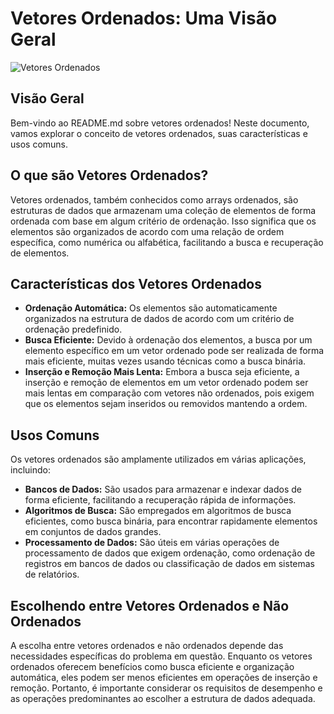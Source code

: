 # Vetores Ordenados: Uma Visão Geral

![Vetores Ordenados](https://example.com/ordered_vectors.png)

## Visão Geral

Bem-vindo ao README.md sobre vetores ordenados! Neste documento, vamos explorar o conceito de vetores ordenados, suas características e usos comuns.

## O que são Vetores Ordenados?

Vetores ordenados, também conhecidos como arrays ordenados, são estruturas de dados que armazenam uma coleção de elementos de forma ordenada com base em algum critério de ordenação. Isso significa que os elementos são organizados de acordo com uma relação de ordem específica, como numérica ou alfabética, facilitando a busca e recuperação de elementos.

## Características dos Vetores Ordenados

- **Ordenação Automática:** Os elementos são automaticamente organizados na estrutura de dados de acordo com um critério de ordenação predefinido.
- **Busca Eficiente:** Devido à ordenação dos elementos, a busca por um elemento específico em um vetor ordenado pode ser realizada de forma mais eficiente, muitas vezes usando técnicas como a busca binária.
- **Inserção e Remoção Mais Lenta:** Embora a busca seja eficiente, a inserção e remoção de elementos em um vetor ordenado podem ser mais lentas em comparação com vetores não ordenados, pois exigem que os elementos sejam inseridos ou removidos mantendo a ordem.

## Usos Comuns

Os vetores ordenados são amplamente utilizados em várias aplicações, incluindo:

- **Bancos de Dados:** São usados para armazenar e indexar dados de forma eficiente, facilitando a recuperação rápida de informações.
- **Algoritmos de Busca:** São empregados em algoritmos de busca eficientes, como busca binária, para encontrar rapidamente elementos em conjuntos de dados grandes.
- **Processamento de Dados:** São úteis em várias operações de processamento de dados que exigem ordenação, como ordenação de registros em bancos de dados ou classificação de dados em sistemas de relatórios.

## Escolhendo entre Vetores Ordenados e Não Ordenados

A escolha entre vetores ordenados e não ordenados depende das necessidades específicas do problema em questão. Enquanto os vetores ordenados oferecem benefícios como busca eficiente e organização automática, eles podem ser menos eficientes em operações de inserção e remoção. Portanto, é importante considerar os requisitos de desempenho e as operações predominantes ao escolher a estrutura de dados adequada.
